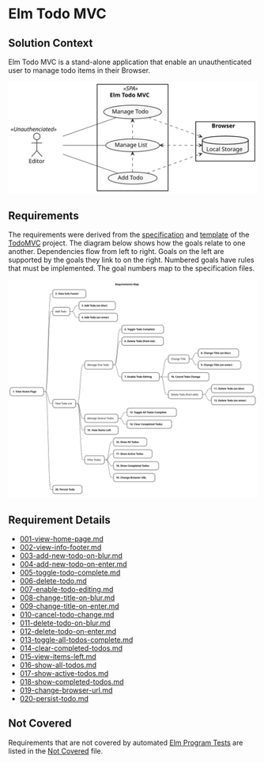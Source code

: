 # Elm Todo MVC

## Solution Context

Elm Todo MVC is a stand-alone application that enable an unauthenticated user to manage todo items in their Browser.

![Solution Context](images/solution-context.svg)

## Requirements

The requirements were derived from the [specification](https://github.com/tastejs/todomvc/blob/master/app-spec.md) and [template](https://github.com/tastejs/todomvc-app-template) of the [TodoMVC](https://todomvc.com) project. The diagram below shows how the goals relate to one another. Dependencies flow from left to right. Goals on the left are supported by the goals they link to on the right. Numbered goals have rules that must be implemented. The goal numbers map to the specification files.

![Requirements Tree](images/requirements-tree.svg)

## Requirement Details

* [001-view-home-page.md](details/001-view-home-page.md)
* [002-view-info-footer.md](details/002-view-info-footer.md)
* [003-add-new-todo-on-blur.md](details/003-add-new-todo-on-blur.md)
* [004-add-new-todo-on-enter.md](details/004-add-new-todo-on-enter.md)
* [005-toggle-todo-complete.md](details/005-toggle-todo-complete.md)
* [006-delete-todo.md](006-delete-todo.md)
* [007-enable-todo-editing.md](details/007-enable-todo-editing.md)
* [008-change-title-on-blur.md](details/008-change-title-on-blur.md)
* [009-change-title-on-enter.md](details/009-change-title-on-enter.md)
* [010-cancel-todo-change.md](details/010-cancel-todo-change.md)
* [011-delete-todo-on-blur.md](details/011-delete-todo-on-blur.md)
* [012-delete-todo-on-enter.md](details/012-delete-todo-on-enter.md)
* [013-toggle-all-todos-complete.md](details/013-toggle-all-todos-complete.md)
* [014-clear-completed-todos.md](details/014-clear-completed-todos.md)
* [015-view-items-left.md](details/015-view-items-left.md)
* [016-show-all-todos.md](details/016-show-all-todos.md)
* [017-show-active-todos.md](details/017-show-active-todos.md)
* [018-show-completed-todos.md](details/018-show-completed-todos.md)
* [019-change-browser-url.md](details/019-change-browser-url.md)
* [020-persist-todo.md](details/020-persist-todo.md)

## Not Covered

Requirements that are not covered by automated [Elm Program Tests](https://github.com/avh4/elm-program-test/tree/3.5.0) are listed in the [Not Covered](not-covered.txt) file.
